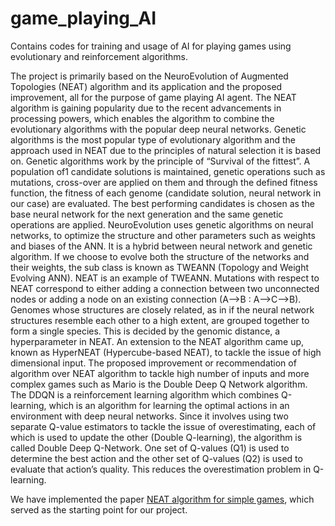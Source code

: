 # game_playing_AI
Contains codes for training and usage of AI for playing games using evolutionary and reinforcement algorithms.

The project is primarily based on the NeuroEvolution of Augmented Topologies (NEAT) algorithm and its application and the proposed improvement, all for the purpose of game playing AI agent. The NEAT algorithm is gaining popularity due to the recent advancements in processing powers, which enables the algorithm to combine the evolutionary algorithms with the popular deep neural networks. Genetic algorithms is the most popular type of evolutionary algorithm and the approach used in NEAT due to the principles of natural selection it is based on.
Genetic algorithms work by the principle of “Survival of the fittest”. A population of1 candidate solutions is maintained, genetic operations such as mutations, cross-over are applied on them and through the defined fitness function, the fitness of each genome (candidate solution, neural network in our case) are evaluated. The best performing candidates is chosen as the base neural network for the next generation and the same genetic operations are applied. NeuroEvolution uses genetic algorithms on neural networks, to optimize the structure and other parameters such as weights and biases of the ANN. It is a hybrid between neural network and genetic algorithm. If we choose to evolve both the structure of the networks and their weights, the sub class is known as TWEANN (Topology and Weight Evolving ANN). NEAT is an example of TWEANN. Mutations with respect to NEAT correspond to either adding a connection between two unconnected nodes or adding a node on an existing connection (A–>B : A–>C–>B). Genomes whose structures are closely related, as in if the neural network structures resemble each other to a high extent, are grouped together to form a single species. This is decided by the genomic distance, a hyperparameter in NEAT.
	An extension to the NEAT algorithm came up, known as HyperNEAT (Hypercube-based NEAT), to tackle the issue of high dimensional input. 
	The proposed improvement or recommendation of algorithm over NEAT algorithm to tackle high number of inputs and more complex games such as Mario is the Double Deep Q Network algorithm. The DDQN is a reinforcement learning algorithm which combines Q-learning, which is an algorithm for learning the optimal actions in an environment with deep neural networks. Since it involves using two separate Q-value estimators to tackle the issue of overestimating, each of which is used to update the other (Double Q-learning), the algorithm is called Double Deep Q-Network. One set of Q-values (Q1) is used to determine the best action and the other set of Q-values (Q2) is used to evaluate that action’s quality. This reduces the overestimation problem in Q-learning.

 We have implemented the paper [NEAT algorithm for simple games](https://ieeexplore.ieee.org/document/10193858), which served as the starting point for our project. 
